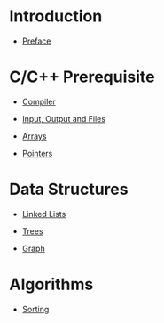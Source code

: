 # Introduction

- [Preface](./preface.md)

# C/C++ Prerequisite

- [Compiler](./compiler.md)

- [Input, Output and Files]()

- [Arrays]()
  
- [Pointers]()

# Data Structures

- [Linked Lists]()
  
- [Trees]()
  
- [Graph]()

# Algorithms

- [Sorting]()

